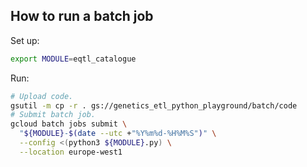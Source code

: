 ## How to run a batch job

Set up:
```bash
export MODULE=eqtl_catalogue
```

Run:
```bash
# Upload code.
gsutil -m cp -r . gs://genetics_etl_python_playground/batch/code
# Submit batch job.
gcloud batch jobs submit \
  "${MODULE}-$(date --utc +"%Y%m%d-%H%M%S")" \
  --config <(python3 ${MODULE}.py) \
  --location europe-west1
```
